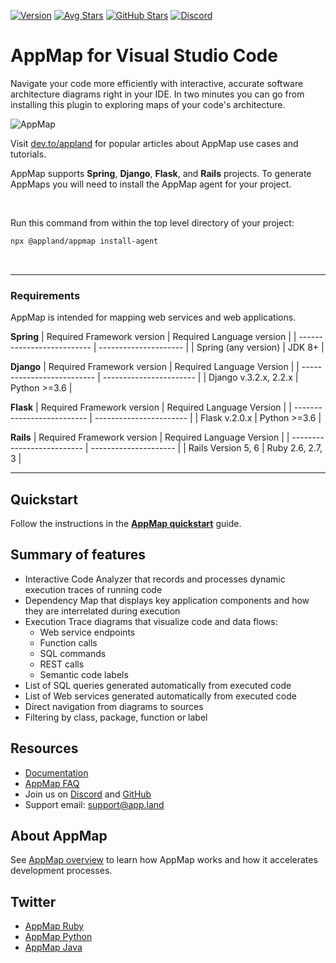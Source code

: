 [![Version](https://img.shields.io/visual-studio-marketplace/v/appland.appmap)](https://marketplace.visualstudio.com/items?itemName=appland.appmap) [![Avg Stars](https://img.shields.io/visual-studio-marketplace/stars/appland.appmap)](https://marketplace.visualstudio.com/items?itemName=appland.appmap)  [![GitHub Stars](https://img.shields.io/github/stars/applandinc/vscode-appland?style=social)](https://marketplace.visualstudio.com/items?itemName=appland.appmap) [![Discord](https://img.shields.io/discord/766016904056930325)](https://discord.com/invite/N9VUap6)
# AppMap for Visual Studio Code

Navigate your code more efficiently with interactive, accurate software architecture diagrams right in your IDE. 
In two minutes you can go from installing this plugin to exploring maps of your code's architecture. 

![AppMap](https://vscode-appmap.s3.us-east-2.amazonaws.com/media/vscode-sidebyside.png)

Visit [dev.to/appland](https://dev.to/appland) for popular articles about AppMap use cases and tutorials.

AppMap supports **Spring**, **Django**, **Flask**, and **Rails** projects. To generate AppMaps you will need to install the AppMap agent for your project.

&nbsp;

Run this command from within the top level directory of your project:
``` bash
npx @appland/appmap install-agent
```  
&nbsp;

---  
### Requirements
AppMap is intended for mapping web services and web applications.

**Spring**
| Required Framework version | Required Language version |
| -------------------------- | --------------------- |
| Spring (any version)        |       JDK 8+          |

**Django** 
| Required Framework version | Required Language Version |
| -------------------------- | ----------------------- |
| Django v.3.2.x, 2.2.x   |  Python >=3.6  |

**Flask** 
| Required Framework version | Required Language Version |
| -------------------------- | ----------------------- |
| Flask  v.2.0.x  |  Python >=3.6  |

**Rails**
| Required Framework version | Required Language Version |
| -------------------------- | --------------------- |
|   Rails Version 5, 6       |   Ruby  2.6, 2.7, 3    |  

---
## Quickstart
Follow the instructions in the **[AppMap quickstart](https://appland.com/docs/quickstart/)** guide.

## Summary of features
- Interactive Code Analyzer that records and processes dynamic execution traces of running code
- Dependency Map that displays key application components and how they are interrelated during execution 
- Execution Trace diagrams that visualize code and data flows:
  - Web service endpoints
  - Function calls
  - SQL commands
  - REST calls
  - Semantic code labels
- List of SQL queries generated automatically from executed code
- List of Web services generated automatically from executed code
- Direct navigation from diagrams to sources
- Filtering by class, package, function or label


## Resources
- [Documentation](https://appland.com/docs/)
- [AppMap FAQ](https://appland.com/docs/faq.html)
- Join us on [Discord](https://discord.com/invite/N9VUap6) and [GitHub](https://github.com/applandinc/vscode-appland)
- Support email: [support@app.land](mailto:support@app.land)


## About AppMap
See [AppMap overview](https://appland.com/docs/appmap-overview.html) to learn how AppMap works and how it accelerates development processes.


## Twitter
- [AppMap Ruby](https://twitter.com/appmapruby)
- [AppMap Python](https://twitter.com/appmappython)
- [AppMap Java](https://twitter.com/appmapjava)
